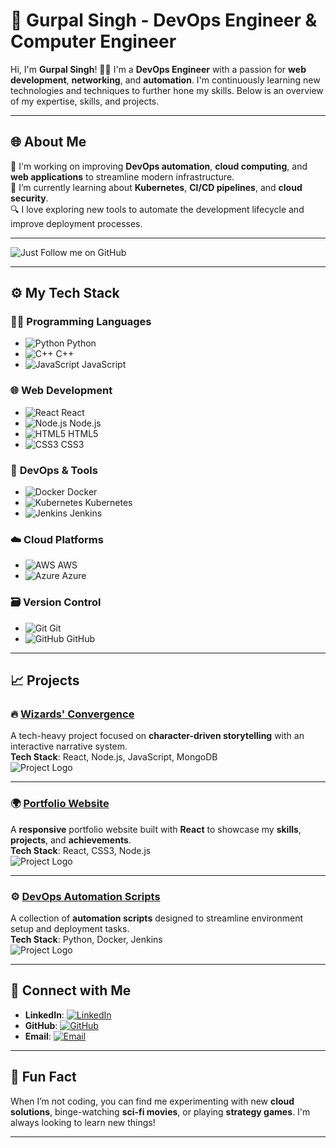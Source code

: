 # 🚀 Gurpal Singh - DevOps Engineer & Computer Engineer

Hi, I'm **Gurpal Singh**! 👨‍💻 I'm a **DevOps Engineer** with a passion for **web development**, **networking**, and **automation**. I'm continuously learning new technologies and techniques to further hone my skills. Below is an overview of my expertise, skills, and projects.

---

## 🌐 About Me

🔧 I'm working on improving **DevOps automation**, **cloud computing**, and **web applications** to streamline modern infrastructure.  
🌱 I’m currently learning about **Kubernetes**, **CI/CD pipelines**, and **cloud security**.  
🔍 I love exploring new tools to automate the development lifecycle and improve deployment processes.

---

![Just](https://img.shields.io/instagram/followers/gurpalsingh1?style=social) Follow me on GitHub

---

## ⚙️ My Tech Stack

### 🧑‍💻 **Programming Languages**

- ![Python](https://img.shields.io/badge/-Python-3776AB?style=flat&logo=python&logoColor=ffffff) Python
- ![C++](https://img.shields.io/badge/-C++-00599C?style=flat&logo=cplusplus&logoColor=ffffff) C++
- ![JavaScript](https://img.shields.io/badge/-JavaScript-F7DF1E?style=flat&logo=javascript&logoColor=000000) JavaScript

### 🌐 **Web Development**

- ![React](https://img.shields.io/badge/-React-61DAFB?style=flat&logo=react&logoColor=ffffff) React
- ![Node.js](https://img.shields.io/badge/-Node.js-339933?style=flat&logo=node.js&logoColor=ffffff) Node.js
- ![HTML5](https://img.shields.io/badge/-HTML5-E34F26?style=flat&logo=html5&logoColor=ffffff) HTML5
- ![CSS3](https://img.shields.io/badge/-CSS3-1572B6?style=flat&logo=css3&logoColor=ffffff) CSS3

### 🚀 **DevOps & Tools**

- ![Docker](https://img.shields.io/badge/-Docker-2496ED?style=flat&logo=docker&logoColor=ffffff) Docker
- ![Kubernetes](https://img.shields.io/badge/-Kubernetes-326CE5?style=flat&logo=kubernetes&logoColor=ffffff) Kubernetes
- ![Jenkins](https://img.shields.io/badge/-Jenkins-D24939?style=flat&logo=jenkins&logoColor=ffffff) Jenkins

### ☁️ **Cloud Platforms**

- ![AWS](https://img.shields.io/badge/-AWS-232F3E?style=flat&logo=amazonaws&logoColor=ffffff) AWS
- ![Azure](https://img.shields.io/badge/-Azure-0089D6?style=flat&logo=microsoftazure&logoColor=ffffff) Azure

### 🗃️ **Version Control**

- ![Git](https://img.shields.io/badge/-Git-F05032?style=flat&logo=git&logoColor=ffffff) Git
- ![GitHub](https://img.shields.io/badge/-GitHub-181717?style=flat&logo=github&logoColor=ffffff) GitHub

---

## 📈 Projects

### 🔥 [Wizards' Convergence](https://github.com/your-username/wizards-convergence)
A tech-heavy project focused on **character-driven storytelling** with an interactive narrative system.  
**Tech Stack**: React, Node.js, JavaScript, MongoDB  
![Project Logo](https://img.shields.io/badge/-Wizards_Convergence-61DAFB?style=flat&logo=react&logoColor=ffffff)

---

### 🌍 [Portfolio Website](https://gurpalsingh1.github.io/Portfolio/)
A **responsive** portfolio website built with **React** to showcase my **skills**, **projects**, and **achievements**.  
**Tech Stack**: React, CSS3, Node.js  
![Project Logo](https://img.shields.io/badge/-Portfolio-232F3E?style=flat&logo=github&logoColor=ffffff)

---

### ⚙️ [DevOps Automation Scripts](https://github.com/your-username/devops-scripts)  
A collection of **automation scripts** designed to streamline environment setup and deployment tasks.  
**Tech Stack**: Python, Docker, Jenkins  
![Project Logo](https://img.shields.io/badge/-DevOps_Scripts-2496ED?style=flat&logo=docker&logoColor=ffffff)

---

## 🤝 Connect with Me

- **LinkedIn**: [![LinkedIn](https://img.shields.io/badge/-LinkedIn-0A66C2?style=flat&logo=linkedin&logoColor=ffffff)](https://linkedin.com/in/gurpfdfal-singh)
- **GitHub**: [![GitHub](https://img.shields.io/badge/-GitHub-181717?style=flat&logo=github&logoColor=ffffff)](https://github.com/gurpalsingh1)
- **Email**: [![Email](https://img.shields.io/badge/-Email-D14836?style=flat&logo=gmail&logoColor=ffffff)](mailto:gurpal.singh@example.com)

---

## 🔧 Fun Fact
When I’m not coding, you can find me experimenting with new **cloud solutions**, binge-watching **sci-fi movies**, or playing **strategy games**. I'm always looking to learn new things!

---
